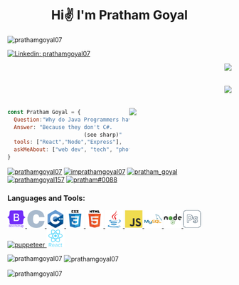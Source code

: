 <h1 align="center">Hi✌ I'm Pratham Goyal</h1>

<p align="left"> <img src="https://komarev.com/ghpvc/?username=prathamgoyal07&label=Profile%20views&color=0e75b6&style=flat" alt="prathamgoyal07" /> </p>

[![Linkedin: prathamgoyal07](https://img.shields.io/badge/-prathamgoyal07-blue?style=flat-square&logo=Linkedin&logoColor=white&link=https://www.linkedin.com/in/prathamgoyal07)](https://www.linkedin.com/in/prathamgoyal07/)

<p align="right">
  <img src="https://raw.githubusercontent.com/coderjojo/coderjojo/master/img/github.gif" width=100> 
  <br><br>
</p>
<p align="right">
  <img src=" https://media1.giphy.com/media/1yk0v6WtCinP5Ptz6G/200w.webp?cid=ecf05e478arhwkdszr7prlv1nbdk7hwjqunfbm7nv3xx0avb&rid=200w.webp" width=100>
  <br><br>
</p>
<img align='right' src="https://media.giphy.com/media/du3J3cXyzhj75IOgvA/giphy.gif" width="230" >


```javascript
const Pratham Goyal = {
  Question:"Why do Java Programmers have to wear glasses?",
  Answer: "Because they don't C#.
                        (see sharp)"
  tools: ["React","Node","Express"],
  askMeAbout: ["web dev", "tech", "photography"]
}
```
<p align="left">
<a href="https://linkedin.com/in/prathamgoyal07" target="blank"><img align="center" src="https://raw.githubusercontent.com/peterthehan/peterthehan/master/assets/linkedin.svg" alt="prathamgoyal07" height="30" width="40" /></a>
<a href="https://instagram.com/imprathamgoyal07" target="blank"><img align="center" src="https://cdn.jsdelivr.net/npm/simple-icons@3.0.1/icons/instagram.svg" alt="imprathamgoyal07" height="30" width="40" /></a>
<a href="https://www.codechef.com/users/pratham_goyal" target="blank"><img align="center" src="https://cdn.jsdelivr.net/npm/simple-icons@3.1.0/icons/codechef.svg" alt="pratham_goyal" height="30" width="40" /></a>
<a href="https://www.hackerrank.com/prathamgoyal157" target="blank"><img align="center" src="https://cdn.jsdelivr.net/npm/simple-icons@3.0.1/icons/hackerrank.svg" alt="prathamgoyal157" height="30" width="40" /></a>
<a href="https://discord.gg/pratham#0088" target="blank"><img align="center" src="https://cdn.jsdelivr.net/npm/simple-icons@3.0.1/icons/discord.svg" alt="pratham#0088" height="30" width="40" /></a>
</p>

<h3 align="left">Languages and Tools:</h3>
<p align="left"> <a href="https://getbootstrap.com" target="_blank"> <img src="https://raw.githubusercontent.com/devicons/devicon/master/icons/bootstrap/bootstrap-plain-wordmark.svg" alt="bootstrap" width="40" height="40"/> </a> <a href="https://www.cprogramming.com/" target="_blank"> <img src="https://raw.githubusercontent.com/devicons/devicon/master/icons/c/c-original.svg" alt="c" width="40" height="40"/> </a> <a href="https://www.w3schools.com/cpp/" target="_blank"> <img src="https://raw.githubusercontent.com/devicons/devicon/master/icons/cplusplus/cplusplus-original.svg" alt="cplusplus" width="40" height="40"/> </a> <a href="https://www.w3schools.com/css/" target="_blank"> <img src="https://raw.githubusercontent.com/devicons/devicon/master/icons/css3/css3-original-wordmark.svg" alt="css3" width="40" height="40"/> </a> <a href="https://www.w3.org/html/" target="_blank"> <img src="https://raw.githubusercontent.com/devicons/devicon/master/icons/html5/html5-original-wordmark.svg" alt="html5" width="40" height="40"/> </a> <a href="https://www.java.com" target="_blank"> <img src="https://raw.githubusercontent.com/devicons/devicon/master/icons/java/java-original.svg" alt="java" width="40" height="40"/> </a> <a href="https://developer.mozilla.org/en-US/docs/Web/JavaScript" target="_blank"> <img src="https://raw.githubusercontent.com/devicons/devicon/master/icons/javascript/javascript-original.svg" alt="javascript" width="40" height="40"/> </a> <a href="https://www.mysql.com/" target="_blank"> <img src="https://raw.githubusercontent.com/devicons/devicon/master/icons/mysql/mysql-original-wordmark.svg" alt="mysql" width="40" height="40"/> </a> <a href="https://nodejs.org" target="_blank"> <img src="https://raw.githubusercontent.com/devicons/devicon/master/icons/nodejs/nodejs-original-wordmark.svg" alt="nodejs" width="40" height="40"/> </a> <a href="https://www.photoshop.com/en" target="_blank"> <img src="https://raw.githubusercontent.com/devicons/devicon/master/icons/photoshop/photoshop-line.svg" alt="photoshop" width="40" height="40"/> </a> <a href="https://github.com/puppeteer/puppeteer" target="_blank"> <img src="https://www.vectorlogo.zone/logos/pptrdev/pptrdev-official.svg" alt="puppeteer" width="40" height="40"/> </a> <a href="https://reactjs.org/" target="_blank"> <img src="https://raw.githubusercontent.com/devicons/devicon/master/icons/react/react-original-wordmark.svg" alt="react" width="40" height="40"/> </a> </p>

<p><img align="left" src="https://github-readme-stats.vercel.app/api/top-langs?username=prathamgoyal07&show_icons=true&locale=en&layout=compact" alt="prathamgoyal07" /></p>

<p>&nbsp;<img align="center" src="https://github-readme-stats.vercel.app/api?username=prathamgoyal07&show_icons=true&locale=en" alt="prathamgoyal07" /></p>

<p><img align="center" src="https://github-readme-streak-stats.herokuapp.com/?user=prathamgoyal07&" alt="prathamgoyal07" /></p>
